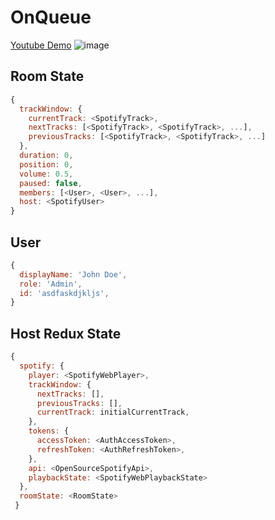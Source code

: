 # OnQueue
[Youtube Demo](https://www.youtube.com/watch?v=uQor8VXAzY8)
![image](https://user-images.githubusercontent.com/22432719/117171289-99ef9800-ad7f-11eb-9e45-6b3a346f339e.png)

## Room State
```js
{
  trackWindow: {
    currentTrack: <SpotifyTrack>,
    nextTracks: [<SpotifyTrack>, <SpotifyTrack>, ...],
    previousTracks: [<SpotifyTrack>, <SpotifyTrack>, ...]
  },
  duration: 0,
  position: 0,
  volume: 0.5,
  paused: false,
  members: [<User>, <User>, ...],
  host: <SpotifyUser>
}
```

## User
```js
{
  displayName: 'John Doe',
  role: 'Admin',
  id: 'asdfaskdjkljs',
}
```

## Host Redux State
```js
{
  spotify: {
    player: <SpotifyWebPlayer>,
    trackWindow: {
      nextTracks: [],
      previousTracks: [],
      currentTrack: initialCurrentTrack,
    },
    tokens: {
      accessToken: <AuthAccessToken>,
      refreshToken: <AuthRefreshToken>,
    },
    api: <OpenSourceSpotifyApi>,
    playbackState: <SpotifyWebPlaybackState>
  },
  roomState: <RoomState>
 }
```
